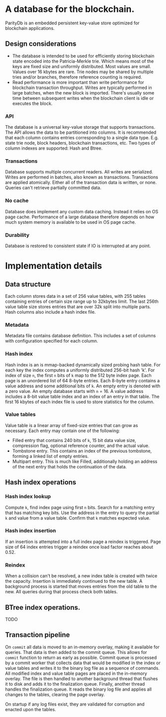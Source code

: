 # A database for the blockchain.

ParityDb is an embedded persistent key-value store optimized for blockchain applications.

## Design considerations

* The database is intended to be used for efficiently storing blockchain state encoded into the Patricia-Merkle trie. Which means most of the keys are fixed size and uniformly distributed. Most values are small. Values over 16 kbytes are rare. Trie nodes may be shared by multiple tries and/or branches, therefore reference counting is required.
* Read performance is more important than write performance for blockchain transaction throughput. Writes are typically performed in large batches, when the new block is imported. There's usually some time between subsequent writes when the blockchain client is idle or executes the block.

### API
The database is a universal key-value storage that supports transactions. The API allows the data to be partitioned into columns. It is recommended that each column contains entries corresponding to a single data type. E.g. state trie node, block headers, blockchain transactions, etc. Two types of column indexes are supported: Hash and Btree.

### Transactions
Database supports multiple concurrent readers. All writes are serialized. Writes are performed in batches, also known as transactions. Transactions are applied atomically. Either all of the transaction data is written, or none. Queries can't retrieve partially committed data.

### No cache
Database does implement any custom data caching. Instead it relies on OS page cache. Performance of a large database therefore depends on how much system memory is available to be used in OS page cache.

### Durability
Database is restored to consistent state if IO is interrupted at any point.

# Implementation details

## Data structure
Each column stores data in a set of 256 value tables, with 255 tables containing entries of certain size range up to 32kbytes limit. The last 256th value table size stores entries that are over 32k split into multiple parts. Hash columns also include a hash index file.

### Metadata
Metadata file contains database definition. This includes a set of columns with configuration specified for each column.

### Hash index
Hash index is an is mmap-backed dynamically sized probing hash table. For each key the index computes a uniformly distributed 256-bit hash 'k'. For index of size `n`, the first `n` bits of `k` map to the 512 byte index page. Each page is an unordered list of 64 8-byte entries. Each 8-byte entry contains a value address and some additional bits of `k`. An empty entry is denoted with a zero value. An empty database starts with `n` = 16. A value address includes a 8-bit value table index and an index of an entry in that table.
The first 16 kbytes of each index file is used to store statistics for the column.

### Value tables
Value table is a linear array of fixed-size entries that can grow as necessary. Each entry may contain one of the following:
  * Filled entry that contains 240 bits of `k`, 15 bit data value size, compression flag, optional reference counter, and the actual value.
  * Tombstone entry. This contains an index of the previous tombstone, forming a linked list of empty entries.
  * Multipart entry. This is much like Filled, additionally holding an address of the next entry that holds the continuation of the data.

## Hash index operations

### Hash index lookup
Compute `k`, find index page using first `n` bits. Search for a matching entry that has matching key bits. Use the address in the entry to query the partial `k` and value from a value table. Confirm that `k` matches expected value.

### Hash index insertion
If an insertion is attempted into a full index page a reindex is triggered. 
Page size of 64 index entries trigger a reindex once load factor reaches about 0.52.

### Reindex
When a collision can't be resolved, a new index table is created with twice the capacity. Insertion is immediately continued to the new table. A background process is started that moves entries from the old table to the new. All queries during that process check both tables.

## BTree index operations.
TODO

## Transaction pipeline
On `commit` all data is moved to an in-memory overlay, making it available for queries. That data is then added to the commit queue. This allows for `commit` function to return as early as possible.
Commit queue is processed by a commit worker that collects data that would be modified in the index or value tables and writes it to the binary log file as a sequence of commands. All modified index and value table pages are placed in the in-memory overlay. The file is then handled to another background thread that flushes it to disk and adds it to the finalization queue.
Finally, another thread handles the finalization queue. It reads the binary log file and applies all changes to the tables, clearing the page overlay.

On startup if any log files exist, they are validated for corruption and enacted upon the tables.

